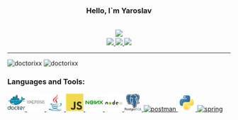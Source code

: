 <div id="header" align="center">
  <h3>Hello, I`m Yaroslav</h3>
  <br>
  <img src="https://media.giphy.com/media/M9gbBd9nbDrOTu1Mqx/giphy.gif" width="100"/>
  <br>
  <a href="https://vk.com/doctorixx">
    <img src="https://img.shields.io/badge/-Vkontakte-454444?style=for-the-badge&logo=Vk">
  </a>
  <a href="https://doctorixx.t.me/">
    <img src="https://img.shields.io/badge/-Telegram-454444?style=for-the-badge&logo=telegram">
  </a>
   <a href="https://discordapp.com/users/485304952143609856/">
    <img src="https://img.shields.io/badge/-Discord-454444?style=for-the-badge&logo=discord">
  </a>
</div>

___

<!-- Stats -->
<!--
<p></p>
<p>&nbsp;<img align="center" src="https://github-readme-stats.vercel.app/api?username=doctorixx&show_icons=true&locale=en" alt="doctorixx" /></p>
<p></p>
-->
<p>
  
  <img src="https://github-readme-streak-stats.herokuapp.com/?user=doctorixx&" alt="doctorixx" />
  <img src="https://github-readme-stats.vercel.app/api/top-langs?username=doctorixx&show_icons=true&locale=en&layout=compact" alt="doctorixx" />

  </p>



<!-- Tools -->
<h3 align="left">Languages and Tools:</h3>
<p align="left"> <a href="https://www.docker.com/" target="_blank" rel="noreferrer"> <img src="https://raw.githubusercontent.com/devicons/devicon/master/icons/docker/docker-original-wordmark.svg" alt="docker" width="40" height="40"/> </a> <a href="https://expressjs.com" target="_blank" rel="noreferrer"> <img src="https://raw.githubusercontent.com/devicons/devicon/master/icons/express/express-original-wordmark.svg" alt="express" width="40" height="40"/> </a> <a href="https://www.java.com" target="_blank" rel="noreferrer"> <img src="https://raw.githubusercontent.com/devicons/devicon/master/icons/java/java-original.svg" alt="java" width="40" height="40"/> </a> <a href="https://developer.mozilla.org/en-US/docs/Web/JavaScript" target="_blank" rel="noreferrer"> <img src="https://raw.githubusercontent.com/devicons/devicon/master/icons/javascript/javascript-original.svg" alt="javascript" width="40" height="40"/> </a> <a href="https://www.nginx.com" target="_blank" rel="noreferrer"> <img src="https://raw.githubusercontent.com/devicons/devicon/master/icons/nginx/nginx-original.svg" alt="nginx" width="40" height="40"/> </a> <a href="https://nodejs.org" target="_blank" rel="noreferrer"> <img src="https://raw.githubusercontent.com/devicons/devicon/master/icons/nodejs/nodejs-original-wordmark.svg" alt="nodejs" width="40" height="40"/> </a> <a href="https://www.postgresql.org" target="_blank" rel="noreferrer"> <img src="https://raw.githubusercontent.com/devicons/devicon/master/icons/postgresql/postgresql-original-wordmark.svg" alt="postgresql" width="40" height="40"/> </a> <a href="https://postman.com" target="_blank" rel="noreferrer"> <img src="https://www.vectorlogo.zone/logos/getpostman/getpostman-icon.svg" alt="postman" width="40" height="40"/> </a> <a href="https://www.python.org" target="_blank" rel="noreferrer"> <img src="https://raw.githubusercontent.com/devicons/devicon/master/icons/python/python-original.svg" alt="python" width="40" height="40"/> </a> <a href="https://spring.io/" target="_blank" rel="noreferrer"> <img src="https://www.vectorlogo.zone/logos/springio/springio-icon.svg" alt="spring" width="40" height="40"/> </a> </p>

